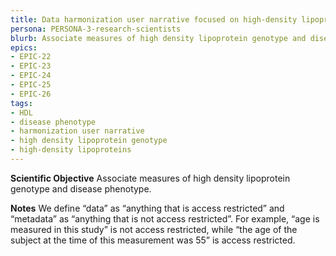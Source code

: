 ```yaml
---
title: Data harmonization user narrative focused on high-density lipoproteins (HDL) research
persona: PERSONA-3-research-scientists
blurb: Associate measures of high density lipoprotein genotype and disease phenotype
epics:  
- EPIC-22
- EPIC-23
- EPIC-24
- EPIC-25
- EPIC-26
tags:
- HDL
- disease phenotype
- harmonization user narrative
- high density lipoprotein genotype
- high-density lipoproteins
---
```

**Scientific Objective**
Associate measures of high density lipoprotein genotype and disease phenotype.

**Notes**
We define “data” as “anything that is access restricted” and “metadata” as “anything that is not access restricted”. For example, “age is measured in this study” is not access restricted, while “the age of the subject at the time of this measurement was 55” is access restricted.
